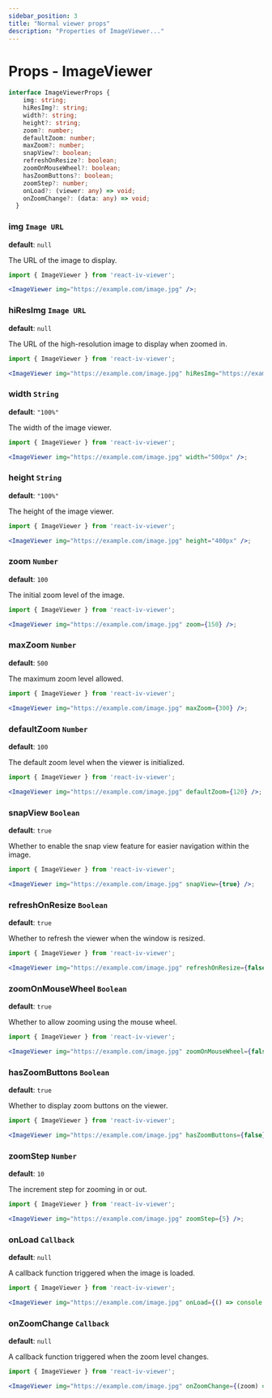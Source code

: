 ```yaml
---
sidebar_position: 3
title: "Normal viewer props"
description: "Properties of ImageViewer..."
---
```


# Props - ImageViewer

```ts
interface ImageViewerProps {
    img: string;
    hiResImg?: string;
    width?: string;
    height?: string;
    zoom?: number;
    defaultZoom: number;
    maxZoom?: number;
    snapView?: boolean;
    refreshOnResize?: boolean;
    zoomOnMouseWheel?: boolean;
    hasZoomButtons?: boolean;
    zoomStep?: number;
    onLoad?: (viewer: any) => void;
    onZoomChange?: (data: any) => void;
  }
```

### img `Image URL`

**default**: `null`

The URL of the image to display.

```jsx
import { ImageViewer } from 'react-iv-viewer';

<ImageViewer img="https://example.com/image.jpg" />;
```

### hiResImg `Image URL`
**default**: `null`

The URL of the high-resolution image to display when zoomed in.

```jsx
import { ImageViewer } from 'react-iv-viewer';

<ImageViewer img="https://example.com/image.jpg" hiResImg="https://example.com/high-res-image.jpg" />;
```

### width `String`
**default**: `"100%"`

The width of the image viewer.

```jsx
import { ImageViewer } from 'react-iv-viewer';

<ImageViewer img="https://example.com/image.jpg" width="500px" />;
```
### height `String`
**default**: `"100%"`

The height of the image viewer.

```jsx
import { ImageViewer } from 'react-iv-viewer';

<ImageViewer img="https://example.com/image.jpg" height="400px" />;
```

### zoom `Number`
**default**: `100`

The initial zoom level of the image.

```jsx
import { ImageViewer } from 'react-iv-viewer';

<ImageViewer img="https://example.com/image.jpg" zoom={150} />;
```

### maxZoom `Number`
**default**: `500`

The maximum zoom level allowed.

```jsx
import { ImageViewer } from 'react-iv-viewer';

<ImageViewer img="https://example.com/image.jpg" maxZoom={300} />;
```

### defaultZoom `Number`
**default**: `100`

The default zoom level when the viewer is initialized.

```jsx
import { ImageViewer } from 'react-iv-viewer';

<ImageViewer img="https://example.com/image.jpg" defaultZoom={120} />;
```
### snapView `Boolean`
**default**: `true`

Whether to enable the snap view feature for easier navigation within the image.
```jsx
import { ImageViewer } from 'react-iv-viewer';

<ImageViewer img="https://example.com/image.jpg" snapView={true} />;
```

### refreshOnResize `Boolean`
**default**: `true`

Whether to refresh the viewer when the window is resized.
```jsx
import { ImageViewer } from 'react-iv-viewer';

<ImageViewer img="https://example.com/image.jpg" refreshOnResize={false} />;
```

### zoomOnMouseWheel `Boolean`
**default**: `true`

Whether to allow zooming using the mouse wheel.
```jsx
import { ImageViewer } from 'react-iv-viewer';

<ImageViewer img="https://example.com/image.jpg" zoomOnMouseWheel={false} />;
```

### hasZoomButtons `Boolean`
**default**: `true`

Whether to display zoom buttons on the viewer.
```jsx
import { ImageViewer } from 'react-iv-viewer';

<ImageViewer img="https://example.com/image.jpg" hasZoomButtons={false} />;
```

### zoomStep `Number`
**default**: `10`

The increment step for zooming in or out.
```jsx
import { ImageViewer } from 'react-iv-viewer';

<ImageViewer img="https://example.com/image.jpg" zoomStep={5} />;
```

### onLoad `Callback`
**default**: `null`

A callback function triggered when the image is loaded.
```jsx
import { ImageViewer } from 'react-iv-viewer';

<ImageViewer img="https://example.com/image.jpg" onLoad={() => console.log('Image loaded')} />;
```

### onZoomChange `Callback`
**default**: `null`

A callback function triggered when the zoom level changes.
```jsx
import { ImageViewer } from 'react-iv-viewer';

<ImageViewer img="https://example.com/image.jpg" onZoomChange={(zoom) => console.log('Zoom level:', zoom)} />;
```